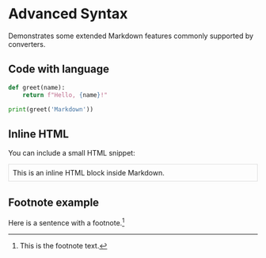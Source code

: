 # Advanced Syntax

Demonstrates some extended Markdown features commonly supported by converters.

## Code with language

```python
def greet(name):
    return f"Hello, {name}!"

print(greet('Markdown'))
```

## Inline HTML

You can include a small HTML snippet:

<div style="border:1px solid #ddd;padding:8px">This is an inline HTML block inside Markdown.</div>

## Footnote example

Here is a sentence with a footnote.[^1]

[^1]: This is the footnote text.
